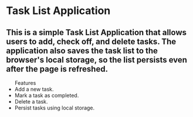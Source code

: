 # Task List Application
## This is a simple Task List Application that allows users to add, check off, and delete tasks. The application also saves the task list to the browser's local storage, so the list persists even after the page is refreshed.


<ul>Features
<li>Add a new task.</li>
<li>Mark a task as completed.</li>
<li>Delete a task.</li>
<li>Persist tasks using local storage.</li>
</ui>

<img src="image/1.png" alt="">


